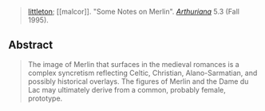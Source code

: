 > [littleton](littleton.md); [[malcor]]. "Some Notes on Merlin". [*Arthuriana*](journal-arthuriana.md) 5.3 (Fall 1995).

## Abstract
> The image of Merlin that surfaces in the medieval romances is a complex syncretism reflecting Celtic, Christian, Alano-Sarmatian, and possibly historical overlays. The figures of Merlin and the Dame du Lac may ultimately derive from a common, probably female, prototype.